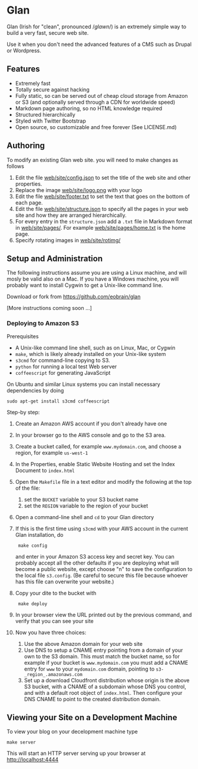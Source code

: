 # Glan

Glan (Irish for "clean", pronounced /_glawn_/) is an extremely simple
way to build a very fast, secure web site.

Use it when you don't need the advanced features of a CMS such as
Drupal or Wordpress.

## Features

* Extremely fast
* Totally secure against hacking
* Fully static, so can be served out of cheap cloud storage from
  Amazon or S3 (and optionally served through a CDN for worldwide speed)
* Markdown page authoring, so no HTML knowledge required
* Structured hierarchically
* Styled with Twitter Bootstrap
* Open source, so customizable and free forever (See LICENSE.md)



## Authoring

To modify an existing Glan web site. you will need to make changes as follows

1. Edit the file [web/site/config.json](web/site/config.json) to set the
title of the web site and other properties.
2. Replace the image [web/site/logo.png](web/site/logo.png) with your logo
3. Edit the file [web/site/footer.txt](web/site/footer.txt) to set the
text that goes on the bottom of each page.
4. Edit the file [web/site/structure.json](web/site/structure.json) to
specify all the pages in your web site and how they are arranged
hierarchically.
5. For every entry in the `structure.json` add a `.txt` file in
Markdown format in
[web/site/pages/](web/site/pages/).  For example
[web/site/pages/home.txt](web/site/pages/home.txt) is the home page. 
6. Specify rotating images in [web/site/rotimg/](web/site/rotimg/)


## Setup and Administration

The following instructions assume you are using a Linux machine, and
will mosly be valid also on a Mac.  If you have a Windows machine, you
will probably want to install Cygwin to get a Unix-like command line.

Download or fork from <https://github.com/eobrain/glan> 

[More instructions coming soon ...]

### Deploying to Amazon S3

Prerequisites

* A Unix-like command line shell, such as on Linux, Mac, or Cygwin
* `make`, which is likely already installed on your Unix-like system
* `s3cmd` for command-line copying to S3.
* `python` for running a local test Web server
* `coffeescript` for generating JavaScript


On Ubuntu and similar Linux systems you can install necessary
dependencies by doing

    sudo apt-get install s3cmd coffeescript
        

Step-by step:

1. Create an Amazon AWS account if you don't already have one
2. In your browser go to the AWS console and go to the S3 area.
3. Create a bucket called, for example `www.mydomain.com`, and choose
a region, for example `us-west-1`
4. In the Properties, enable Static Website Hosting and set the Index
Document to `index.html`
5. Open the `Makefile` file in a text editor and modify the following
at the top of the file:
    1. set the `BUCKET` variable to your S3 bucket name
    2. set the `REGION` variable to the region of your bucket 
6. Open a command-line shell and `cd` to your Glan directory
7. If this is the first time using `s3cmd` with your AWS account in
the current Glan installation, do

        make config
        
    and enter in your Amazon S3 access key and secret key.  You can
    probably accept all the other defaults if you are deploying what
    will become a public website, except choose "n" to save the
    configuration to the local file `s3.config`.  (Be careful to
    secure this file because whoever has this file can overwrite your
    website.)
8. Copy your dite to the bucket with

        make deploy

9. In your browser view the URL printed out by the previous command,
and verify that you can see your site
10. Now you have three choices:
    1. Use the above Amazon domain for your web site
    2. Use DNS to setup a CNAME entry pointing from a domain of your
    own to the S3 domain.  This must match the bucket name, so for
    example if your bucket is `www.mydomain.com` you must add a CNAME
    entry for `www` to your `mydomain.com` domain, pointing to
    `s3-_region_.amazonaws.com`
    3. Set up a download Cloudfront distribution whose origin is the
    above S3 bucket, with a CNAME of a subdomain whose DNS you
    control, and with a default root object of `index.html`.  Then
    configure your DNS CNAME to point to the created distribution domain.

## Viewing your Site on a Development Machine

To view your blog on your decelopment machine type

    make server
    
This will start an HTTP server serving up your browser at
<http://localhost:4444>
